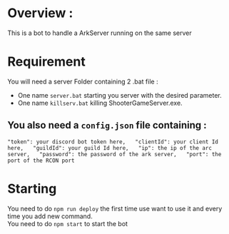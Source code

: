 # Overview :

This is a bot to handle a ArkServer running on the same server

# Requirement

You will need a server Folder containing 2 .bat file :

- One name `server.bat` starting you server with the desired parameter.
- One name `killserv.bat` killing ShooterGameServer.exe.

## You also need a `config.json` file containing :

`"token": your discord bot token here,  
"clientId": your client Id here,  
"guildId": your guild Id here,  
"ip": the ip of the arc server,  
"password": the password of the ark server,  
"port": the port of the RCON port`

# Starting

You need to do `npm run deploy` the first time use want to use it and every time you add new command.  
You need to do `npm start` to start the bot
